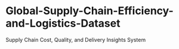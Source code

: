 # Global-Supply-Chain-Efficiency-and-Logistics-Dataset
Supply Chain Cost, Quality, and Delivery Insights System
